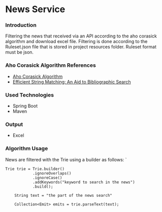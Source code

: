 # News Service

### Introduction ###

  Filtering the news that received via an API according to the aho corasick algorithm and download excel file. Filtering is done according to the Ruleset.json file that is stored in project resources folder. Ruleset format must be json.
 
### Aho Corasick Algorithm References ###
   
   - [Aho Corasick Algorithm](https://iq.opengenus.org/aho-corasick-algorithm)
   - [Efficient String Matching: An Aid to Bibliographic Search](http://cr.yp.to/bib/1975/aho.pdf)
   
### Used Technologies ###

- Spring Boot
- Maven


### Output ###

- Excel

### Algorithm Usage ###

News are filtered with the Trie using a builder as follows: `   
    
    Trie trie = Trie.builder()
                .ignoreOverlaps() 
                .ignoreCase()
                .addKeywords("keyword to search in the news")
                .build();

        String text = "the part of the news search"

        Collection<Emit> emits = trie.parseText(text);